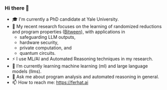 ### Hi there 👋

<!--
**ferhaterata/ferhaterata** is a ✨ _special_ ✨ repository because its `README.md` (this file) appears on your GitHub profile.

Here are some ideas to get you started:
-->
- 🎓 I'm currently a PhD candidate at Yale University.
- 🔭 My recent research focuses on the learning of randomized reductions and program properties ([Bitween](https://bitween.fun)), with applications in
  - safeguarding LLM outputs,
  - hardware security,
  - private computation, and
  - quantum circuits.
- ⚡ I use ML/AI and Automated Reasoning techniques in my research.
- 📕 I’m currently learning machine learning (ml) and large language models (llms).
- 💬 Ask me about program analysis and automated reasoning in general.
- 📫 How to reach me: https://ferhat.ai
